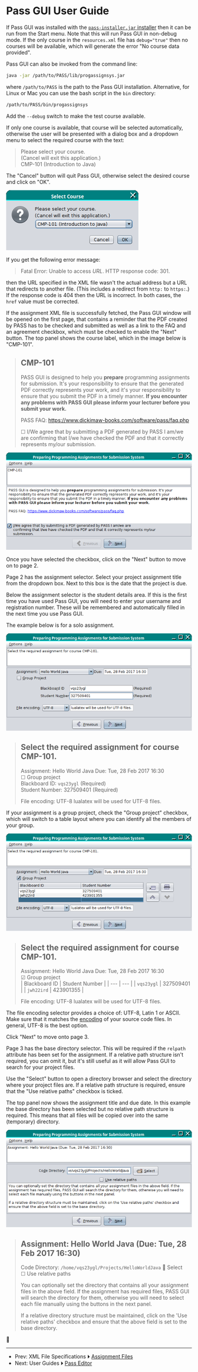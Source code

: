 # Pass GUI User Guide

If Pass GUI was installed with the [`pass-installer.jar` installer](install.md)
then it can be run from the Start menu. Note that this will run
Pass GUI in non-debug mode. If the only course in the `resources.xml` file
has `debug="true"` then no courses will be available, which will
generate the error "No course data provided".

Pass GUI can also be invoked from the command line:
```bash
java -jar /path/to/PASS/lib/progassignsys.jar
```
where `/path/to/PASS` is the path to the Pass GUI installation.
Alternative, for Linux or Mac you can use the bash script in the
`bin` directory:
```bash
/path/to/PASS/bin/progassignsys
```
Add the `--debug` switch to make the test course available.

If only one course is available, that course will be selected
automatically, otherwise the user will be presented with a dialog
box and a dropdown menu to select the required course with the text:

> Please select your course.  
> (Cancel will exit this application.)  
> CMP-101 (Introduction to Java)

The "Cancel" button will quit Pass GUI, otherwise select the desired
course and click on "OK".

![Course selection dialog box](images/pass-gui-course-selector.png)

If you get the following error message:

> Fatal Error: Unable to access _URL_. HTTP response code: 301.

then the URL specified in the XML file wasn't the actual address but
a URL that redirects to another file. (This includes a redirect from
`http:` to `https:`.) If the response code is 404 then the URL
is incorrect. In both cases, the `href` value must be corrected.

If the assignment XML file is successfully fetched, the Pass GUI
window will be opened on the first page, that contains a reminder
that the PDF created by PASS has to be checked and submitted as well
as a link to the FAQ and an agreement checkbox, which must be
checked to enable the "Next" button. The top panel shows the course
label, which in the image below is "CMP-101".

> CMP-101  
> ---  
> PASS GUI is designed to help you **prepare** programming assignments for submission. It's your responsibility to ensure that the generated PDF correctly represents your work, and it's your responsibility to ensure that you submit the PDF in a timely manner. **If you encounter any problems with PASS GUI please inform your lecturer before you submit your work.**  
>  
> PASS FAQ: <https://www.dickimaw-books.com/software/pass/faq.php>  
>  
> ☐ I/We agree that by submitting a PDF generated by PASS I am/we are confirming that I/we have checked the PDF and that it correctly represents my/our submission.

![Page 1 Pass GUI Agreement Panel](images/pass-gui-cmp101-agreement-panel.png)

Once you have selected the checkbox, click on the "Next" button to
move on to page 2.

Page 2 has the assignment selector. Select your project assignment
title from the dropdown box. Next to this box is the date that the
project is due.

Below the assignment selector is the student details area. If this
is the first time you have used Pass GUI, you will need to enter
your username and registration number. These will be remembered and
automatically filled in the next time you use Pass GUI.

The example below is for a solo assignment.

![Page 2 Pass GUI Assignment Selector Panel for Solo Project](images/pass-gui-cmp101-solo-assignment-panel.png)

> Select the required assignment for course CMP-101.  
> ---  
> Assignment: Hello World Java Due: Tue, 28 Feb 2017 16:30  
> ☐ Group project  
> Blackboard ID: `vqs23ygl` (Required)  
> Student Number: 327509401 (Required)  
>   
> File encoding: UTF-8 lualatex will be used for UTF-8 files.

If your assignment is a group project, check the "Group project"
checkbox, which will switch to a table layout where you can identify
all the members of your group.

![Page 2 Pass GUI Assignment Selector Panel for Group Project](images/pass-gui-cmp101-group-assignment-panel.png)

> Select the required assignment for course CMP-101.  
> ---  
> Assignment: Hello World Java Due: Tue, 28 Feb 2017 16:30  
> ☑ Group project  
> | Blackboard ID | Student Number |
> | --- | --- |
> | `vqs23ygl` | 327509401 |
> | `jwh22ird` | 423901355 |
>   
> File encoding: UTF-8 lualatex will be used for UTF-8 files.

The file encoding selector provides a choice of: UTF-8, Latin 1 or
ASCII. Make sure that it matches the [encoding](https://dickimaw-books.com/blog/binary-files-text-files-and-file-encodings/) of your source code
files. In general, UTF-8 is the best option.

Click "Next" to move onto page 3.

Page 3 has the base directory selector. This will be required if the
`relpath` attribute has been set for the assignment. If a relative
path structure isn't required, you can omit it, but it's still
useful as it will allow Pass GUI to search for your project files.

Use the "Select" button to open a directory browser and select the
directory where your project files are. If a relative path structure
is required, ensure that the "Use relative paths" checkbox is
ticked.

The top panel now shows the assignment title and due date. In this
example the base directory has been selected but no relative path
structure is required. This means that all files will be copied over
into the same (temporary) directory.

![Page 3 Pass GUI Base Directory Selector Panel](images/pass-gui-cmp101-base-dir-panel.png)

> Assignment: Hello World Java (Due: Tue, 28 Feb 2017 16:30)  
> ---  
> Code Directory: `/home/vqs23ygl/Projects/HelloWorldJava` 📂 Select  
> ☐ Use relative paths  
>  
> You can optionally set the directory that contains all your assignment files in the above field. If the assignment has required files, PASS GUI will search the directory for them, otherwise you will need to select each file manually using the buttons in the next panel.  
>  
> If a relative directory structure must be maintained, click on the 'Use relative paths' checkbox and ensure that the above field is set to the base directory.


🚧


---

 - Prev: XML File Specifications ⏵ [Assignment Files](assignmentxml.md)
 - Next: User Guides ⏵ [Pass Editor](passeditor.md)
